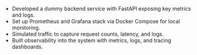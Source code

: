 - Developed a dummy backend service with FastAPI exposing key metrics and logs.
- Set up Prometheus and Grafana stack via Docker Compose for local monitoring.
- Simulated traffic to capture request counts, latency, and logs.
- Built observability into the system with metrics, logs, and tracing dashboards.
